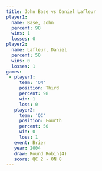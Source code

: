 ```yaml
---
title: John Base vs Daniel Lafleur
player1:               
  name: Base, John     
  percent: 98          
  wins: 1              
  losses: 0            
player2:               
  name: Lafleur, Daniel
  percent: 50          
  wins: 0              
  losses: 1            
games:
 - player1:         
     team: 'ON'     
     position: Third
     percent: 98    
     win: 1         
     loss: 0        
   player2:          
     team: 'QC'      
     position: Fourth
     percent: 50     
     win: 0          
     loss: 1         
   event: Brier        
   year: 2004          
   draw: Round Robin(4)
   score: QC 2 - ON 8  
---
```


